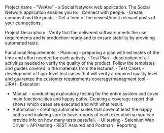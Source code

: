 Project name - "WeAre" - a Social Network web application. The Social Network application enables you to:
· Connect with people.
· Create, comment and like posts.
· Get a feed of the newest/most relevant posts of your connections. 

Project Description: 
· Verify that the delivered software meets the user requirements and is production-ready and to ensure stability by providing automated tests.

Functional Requirements:
· Planning - preparing a plan with estimates of the time and effort needed for each activity.
· Test Plan - desctripiton of all activities needed to verify the quality of the product. Follow the templates and guides covered in the materials from the lectures.
· Test Cases - development of high-level test cases that will verify a required quality level and guarantee the customer requirements coverage(managment tool - JIRA)
· Execution
  - Manual - conducting exploratory testing for the entire system and cover main functionalities and happy paths. Creating a coverage report that shows which cases are executed and with what result.
  - Automation - creating automated suites that cover at least the happy paths and makeing sure to have reports of each execution so you can provide info on how many tests pass/fail.
    = UI testing - Selenium Web Driver
    = API testing - REST Assured and Postman
· Reporting
